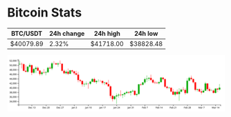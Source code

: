 # Bitcoin Stats

BTC/USDT|24h change|24h high|24h low|
|---|---|---|---|
|$40079.89|2.32%|$41718.00|$38828.48|

<img src="./chart.svg">
